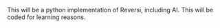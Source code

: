 This will be a python implementation of Reversi, including AI. This will be coded for learning reasons.